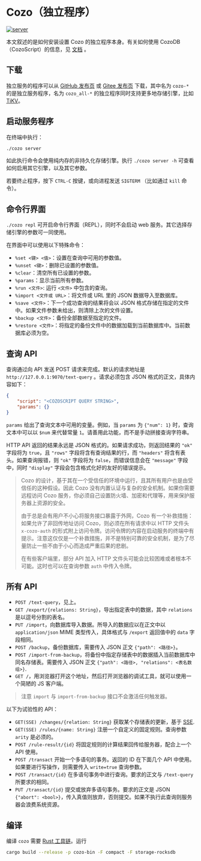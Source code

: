 # Cozo（独立程序）

[![server](https://img.shields.io/github/v/release/cozodb/cozo)](https://github.com/cozodb/cozo/releases)

本文叙述的是如何安装设置 Cozo 的独立程序本身。有关如何使用 CozoDB（CozoScript）的信息，见 [文档](https://docs.cozodb.org/zh_CN/latest/index.html) 。

## 下载

独立服务的程序可以从 [GitHub 发布页](https://github.com/cozodb/cozo/releases) 或 [Gitee 发布页](https://gitee.com/cozodb/cozo/releases) 下载，其中名为 `cozo-*` 的是独立服务程序，名为 `cozo_all-*` 的独立程序同时支持更多地存储引擎，比如 [TiKV](https://tikv.org/)。

## 启动服务程序

在终端中执行：

```bash
./cozo server
```

如此执行命令会使用纯内存的非持久化存储引擎。执行 `./cozo server -h` 可查看如何启用其它引擎，以及其它参数。

若要终止程序，按下 `CTRL-C` 按键，或向进程发送 `SIGTERM` （比如通过 `kill` 命令）。

## 命令行界面

`./cozo repl` 可开启命令行界面（REPL），同时不会启动 web 服务。其它选择存储引擎的参数可一同使用。

在界面中可以使用以下特殊命令：

* `%set <键> <值>`：设置在查询中可用的参数值。
* `%unset <键>`：删除已设置的参数值。
* `%clear`：清空所有已设置的参数。
* `%params`：显示当前所有参数。
* `%run <文件>`: 运行 `<文件>` 中包含的查询。
* `%import <文件或 URL>`：将文件或 URL 里的 JSON 数据导入至数据库。
* `%save <文件>`：下一个成功查询的结果将会以 JSON 格式存储在指定的文件中。如果文件参数未给出，则清除上次的文件设置。
* `%backup <文件>`：备份全部数据至指定的文件。
* `%restore <文件>`：将指定的备份文件中的数据加载到当前数据库中。当前数据库必须为空。

## 查询 API

查询通过向 API 发送 POST 请求来完成。默认的请求地址是 `http://127.0.0.1:9070/text-query` 。请求必须包含 JSON 格式的正文，具体内容如下：
```json
{
    "script": "<COZOSCRIPT QUERY STRING>",
    "params": {}
}
```
`params` 给出了查询文本中可用的变量。例如，当 `params` 为 `{"num": 1}` 时，查询文本中可以以 `$num` 来代替常量 `1`。请善用此功能，而不是手动拼接查询字符串。

HTTP API 返回的结果永远是 JSON 格式的。如果请求成功，则返回结果的 `"ok"` 字段将为 `true`，且 `"rows"` 字段将含有查询结果的行，而 `"headers"` 将含有表头。如果查询报错，则 `"ok"` 字段将为 `false`，而错误信息会在 `"message"` 字段中，同时 `"display"` 字段会包含格式化好的友好的错误提示。

> Cozo 的设计，基于其在一个受信任的环境中运行，且其所有用户也是由受信任的这种假设。因此 Cozo 没有内置认证与复杂的安全机制。如果你需要远程访问 Cozo 服务，你必须自己设置防火墙、加密和代理等，用来保护服务器上资源的安全。
> 
> 由于总是会有用户不小心将服务接口暴露于外网，Cozo 有一个补救措施：如果允许了非回传地址访问 Cozo，则必须在所有请求中以 HTTP 文件头 `x-cozo-auth` 的形式附上访问令牌。访问令牌的内容在启动服务的终端中有提示。注意这仅仅是一个补救措施，并不是特别可靠的安全机制，是为了尽量防止一些不由于小心而造成严重后果的悲剧。
> 
> 在有些客户端里，部分 API 加入 HTTP 文件头可能会比较困难或者根本不可能。这时也可以在查询参数 `auth` 中传入令牌。

## 所有 API

* `POST /text-query`，见上。
* `GET /export/{relations: String}`，导出指定表中的数据，其中 `relations` 是以逗号分割的表名。
* `PUT /import`，向数据库导入数据。所导入的数据应以在正文中以 `application/json` MIME 类型传入，具体格式与 `/export` 返回值中的 `data` 字段相同。
* `POST /backup`，备份数据库，需要传入 JSON 正文 `{"path": <路径>}`。
* `POST /import-from-backup`，将备份中指定存储表中的数据插入当前数据库中同名存储表。需要传入 JSON 正文 `{"path": <路径>, "relations": <表名数组>}`.
* `GET /`，用浏览器打开这个地址，然后打开浏览器的调试工具，就可以使用一个简陋的 JS 客户端。

> 注意 `import` 与 `import-from-backup` 接口不会激活任何触发器。


以下为试验性的 API：

* `GET(SSE) /changes/{relation: String}` 获取某个存储表的更新，基于 [SSE](https://developer.mozilla.org/zh-CN/docs/Web/API/Server-sent_events/Using_server-sent_events).
* `GET(SSE) /rules/{name: String}` 注册一个自定义的固定规则。查询参数 `arity` 是必须的。
* `POST /rule-result/{id}` 将固定规则的计算结果回传给服务器，配合上一个 API 使用。
* `POST /transact` 开始一个多语句的事务。返回的 ID 在下面几个 API 中使用。如果要进行写操作，则需要传入 `write=true` 查询参数。
* `POST /transact/{id}` 在多语句事务中进行查询。要求的正文与 `/text-query` 所要求的相同。
* `PUT /transact/{id}` 提交或放弃多语句事务。要求的正文是 JSON `{"abort": <bool>}`，传入真值则放弃，否则提交。如果不执行此查询则服务器会浪费系统资源。

## 编译

编译 `cozo` 需要 [Rust 工具链](https://rustup.rs)。运行

```bash
cargo build --release -p cozo-bin -F compact -F storage-rocksdb
```
